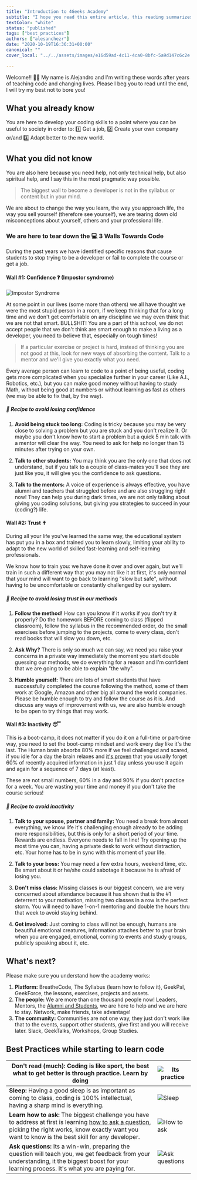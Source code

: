 ```yaml
---
title: "Introduction to 4Geeks Academy"
subtitle: "I hope you read this entire article, this reading summarizes in 8 min the recipe to take full advantage of the academy. The most effective way!"
textColor: "white"
status: "published"
tags: ["best practices"]
authors: ["alesanchezr"]
date: "2020-10-19T16:36:31+00:00"
canonical: ""
cover_local: "../../assets/images/e16d59ad-4c11-4ca0-8bfc-5a9d147c6c2e.jpeg"

---
```


Welcome!! 🤩👏 My name is Alejandro and I'm writing these words after years of teaching code and changing lives. Please I beg you to read until the end, I will try my best not to bore you!

## What you already know

You are here to develop your coding skills to a point where you can be useful to society in order to: 1️⃣ Get a job, 2️⃣ Create your own company or/and 3️⃣ Adapt better to the now world.

## What you did not know

You are also here because you need help, not only technical help, but also spiritual help, and I say this in the most pragmatic way possible.

> The biggest wall to become a developer is not in the syllabus or content but in your mind.

We are about to change the way you learn, the way you approach life, the way you sell yourself (therefore see yourself), we are tearing down old misconceptions about yourself, others and your professional life.

### We are here to tear down the 💻 3 Walls Towards Code 

During the past years we have identified specific reasons that cause students to stop trying to be a developer or fail to complete the course or get a job. 

#### Wall #1: Confidence ❓ (Impostor syndrome)

![Impostor Syndrome](../../assets/images/6cf4655f-665f-4f68-b021-f34238cedd69.png)

At some point in our lives (some more than others) we all have thought we were the most stupid person in a room, if we keep thinking that for a long time and we don't get comfortable on any discipline we may even think that we are not that smart. BULLSHIT! You are a part of this school, we do not accept people that we don't think are smart enough to make a living as a developer, you need to believe that, especially on tough times!

> If a particular exercise or project is hard, instead of thinking you are not good at this, look for new ways of absorbing the content. Talk to a mentor and we'll give you exactly what you need.

Every average person can learn to code to a point of being useful, coding gets more complicated when you specialize further in your career (Like A.I., Robotics, etc.), but you can make good money without having to study Math, without being good at numbers or without learning as fast as others (we may be able to fix that, by the way).

##### 📝 Recipe to avoid losing confidence

1. **Avoid being stuck too long:** Coding is tricky because you may be very close to solving a problem but you are stuck and you don't realize it. Or maybe you don't know how to start a problem but a quick 5 min talk with a mentor will clear the way. You need to ask for help no longer than 15 minutes after trying on your own.

2. **Talk to other students:** You may think you are the only one that does not understand, but if you talk to a couple of class-mates you'll see they are just like you, it will give you the confidence to ask questions.

3. **Talk to the mentors:** A voice of experience is always effective, you have alumni and teachers that struggled before and are also struggling right now! They can help you during dark times, we are not only talking about giving you coding solutions, but giving you strategies to succeed in your (coding?) life.

#### Wall #2: Trust ✝

During all your life you've learned the same way, the educational system has put you in a box and trained you to learn slowly, limiting your ability to adapt to the new world of skilled fast-learning and self-learning professionals.

We know how to train you: we have done it over and over again, but we'll train in such a different way that you may not like it at first, it's only normal that your mind will want to go back to learning "slow but safe", without having to be uncomfortable or constantly challenged by our system.

##### 📝 Recipe to avoid losing trust in our methods

1. **Follow the method!** How can you know if it works if you don't try it properly? Do the homework BEFORE coming to class (flipped classroom), follow the syllabus in the recommended order, do the small exercises before jumping to the projects, come to every class, don't read books that will slow you down, etc.

2. **Ask Why?** There is only so much we can say, we need you raise your concerns in a private way immediately the moment you start double guessing our methods, we do everything for a reason and I'm confident that we are going to be able to explain "the why".

3. **Humble yourself:** There are lots of smart students that have successfully completed the course following the method, some of them work at Google, Amazon and other big all around the world companies. Please be humble enough to try and follow the course as it is. And discuss any ways of improvement with us, we are also humble enough to be open to try things that may work.

#### Wall #3: Inactivity 😴 

This is a boot-camp, it does not matter if you do it on a full-time or part-time way, you need to set the boot-camp mindset and work every day like it's the last. The Human brain absorbs 80% more if we feel challenged and scared, if you idle for a day the brain relaxes and [it's proven](https://www.youtube.com/watch?v=h5PLO4XAXhs) that you usually forget 60% of recently acquired information in just 1 day unless you use it again and again for a sequence of 7 days (at least).  

These are not small numbers, 60% in a day and 90% if you don't practice for a week. You are wasting your time and money if you don't take the course serious! 

##### 📝 Recipe to avoid inactivity

1. **Talk to your spouse, partner and family:** You need a break from almost everything, we know life it's challenging enough already to be adding more responsibilities, but this is only for a short period of your time. Rewards are endless. Everyone needs to fall in line! Try opening up the most time you can, having a private desk to work without distraction, etc. Your home has to be in sync with this moment of your life.

2. **Talk to your boss:** You may need a few extra hours, weekend time, etc. Be smart about it or he/she could sabotage it because he is afraid of losing you.

3. **Don't miss class:** Missing classes is our biggest concern, we are very concerned about attendance because it has shown that is the #1 deterrent to your motivation, missing two classes in a row is the perfect storm. You will need to have 1-on-1 mentoring and double the hours thru that week to avoid staying behind.

4. **Get involved:** Just coming to class will not be enough, humans are beautiful emotional creatures, information attaches better to your brain when you are engaged, emotional, coming to events and study groups, publicly speaking about it, etc. 

## What's next?

Please make sure you understand how the academy works:

1. **Platform:** BreatheCode, The Syllabus (learn how to follow it), GeekPal, GeekForce, the lessons, exercises, projects and assets.
2. **The people:** We are more than one thousand people now! Leaders, Mentors, the [Alumni and Students](http://sep.4geeksacademy.com/), we are here to help and we are here to stay. Network, make friends, take advantage!
3. **The community:** Communities are not one way, they just don't work like that to the events, support other students, give first and you will receive later. Slack, GeekTalks, Workshops, Group Studies.


## Best Practices while starting to learn code

| **Don't read (much):** Coding is like sport, the best what to get better is through practice. Learn by doing |    ![Its practice](../../assets/images/01868f7d-4949-4e15-85da-8042ea24a11a.jpeg) |
| ---   | ----      |
| **Sleep:** Having a good sleep is as important as coming to class, coding is 100% intellectual, having a sharp mind is everything. | ![Sleep](../../assets/images/d29be460-cc2e-42e6-bf92-f9516fd7b21a.jpeg) |
| **Learn how to ask:** The biggest challenge you have to address at first is learning [how to ask a question](https://content.breatheco.de/how-to/ask), picking the right works, know exactly want you want to know is the best skill for any developer. | ![How to ask](../../assets/images/fdb86b48-fb0b-4841-8d4d-60d4dbf4d70c.jpeg) |
| **Ask questions:** Its a win-win, preparing the question will teach you, we get feedback from your understanding, it the biggest boost for your learning process. It's what you are paying for. | ![Ask questions](../../assets/images/5e975e91-1447-4117-b50b-b00df99a88a5.jpeg) |.
